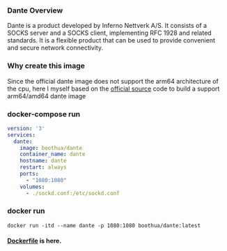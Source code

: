### Dante Overview
Dante is a product developed by Inferno Nettverk A/S. It consists of a SOCKS server and a SOCKS client, implementing RFC 1928 and related standards. It is a flexible product that can be used to provide convenient and secure network connectivity.
### Why create this image
Since the official dante image does not support the arm64 architecture of the cpu, here I myself based on the [official source](https://www.inet.no/dante/download.html) code to build a support arm64/amd64 dante image
### docker-compose run
```yaml
version: '3'
services:
  dante:
    image: boothua/dante
    container_name: dante
    hostname: dante
    restart: always
    ports:
      - "1080:1080"
    volumes:
      - ./sockd.conf:/etc/sockd.conf
```
### docker run
```shell
docker run -itd --name dante -p 1080:1080 boothua/dante:latest
```
#### [Dockerfile](https://github.com/boothua-cloud/boothua-custom-docker-images/tree/main/dante) is here.
